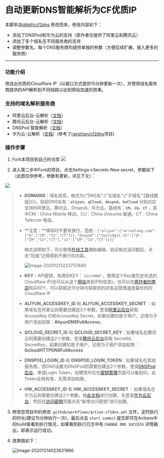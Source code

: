 # 自动更新DNS智能解析为CF优质IP

本脚本自[ddgth/cf2dns](https://github.com/ddgth/cf2dns) 修改而来，修改内容如下：

- 添加了DNSPod和华为云的支持（原作者仅提供了阿里云和腾讯云）
- 添加了多个域名在不同服务商的支持
- 调整参数名，每个DNS服务商均提供单独的参数（方便后续扩展，接入更多的服务商）

---

### 功能介绍

筛选出优质的Cloudflare IP（以接口方式提供15分钟更新一次），并使用域名服务商提供的API解析到不同线路以达到网站加速的效果。

### 支持的域名解析服务商

- 阿里云后台-云解析（[文档](https://help.aliyun.com/document_detail/29776.html)）
- 腾讯云后台-云解析（[文档](//cloud.tencent.com/document/product/302/8517)）
- DNSPod 智能解析（[文档](https://docs.dnspod.cn/api/5f562ae4e75cf42d25bf689e/)）
- 华为云-云解析（[文档](https://apiexplorer.developer.huaweicloud.com/apiexplorer/doc?product=DNS)）(参考了[ravizhan/cf2dns](https://github.com/ravizhan/cf2dns)项目)

### 操作步骤

1. Fork本项目到自己的仓库
![](http://tu.yaohuo.me/imgs/2020/06/f059fe73afb4ef5f.png)

2. 进入第二步中Fork的项目，点击Settings->Secrets-New secret，参数如下（此图仅供参考，参数有更新，详见下文）：

![](https://cdn.jsdelivr.net/gh/Arronlong/cdn@master/blogImg/20201212182821.png)

   > - **DOMAINS**：域名信息，格式为{"DNS名":{"主域名":{"子域名":[路线数组]}}}，目前DNS名有：**`aliyun`、`qCloud`、`dnspod`、`hwCloud`** 分别对应支持的阿里云、腾讯云、Dnspod、华为云。路线有：**`CM`、`CU`、`CT`** ，其中CM：China Mobile 移动，CU：China Unicome 联通，CT：China Telecom 电信。
   >
   > - **注意：**填写时不要有换行，范例：`{"aliyun":{"arronlong.com":{"@":["CM","CU","CT"]}},"dnspod":{"tools4git.tk":{"@":["CM","CU","CT"],"v2":["CM","CU","CT"]}}}`
   >
   >   格式说明如下，可以使用[在线工具](https://www.bejson.com/)辅助编辑，验证格式没问题后，点击“压缩”记得得到不换行的内容。
   >   
   >   ![image-20201213223737840](https://cdn.jsdelivr.net/gh/Arronlong/cdn@master/blogImg/20201213223737.png)
   >   
   > - **KEY**：API密钥，免费的KEY： `o1zrmHAF` ，使用这个Key是历史优选的Cloudflare IP(也可以从这个[网站](https://stock.hostmonit.com/CloudFlareYes)查到IP的信息)，也可以在[原作者的商店](https://shop.hostmonit.com/)购买KEY，可以获取近15分钟内获取到的对各运营商速度最优的的Cloudflare IP
   >
   > - **ALIYUN_ACCESSKEY_ID** 和 **ALIYUN_ACCESSKEY_SECRET** ：如果域名在阿里云则需要创建这2个参数。登录[阿里云后台](https://help.aliyun.com/document_detail/53045.html?spm=a2c4g.11186623.2.11.2c6a2fbdh13O53)获取AccessKey ID和AccessKey Secret，如果创建的是子用户，记得为子用户添加权限：**AliyunDNSFullAccess**。
   >
   > - **QCLOUD_SECRET_ID** 和 **QCLOUD_SECRET_KEY**：如果域名在腾讯云则需要创建这2个参数。登录[腾讯云后台](https://console.cloud.tencent.com/cam/capi)获取 SecretId、SecretKey，如果创建的是子用户，记得为子用户添加权限 ：**QcloudHTTPDNSFullAccess**
   >
   > - **DNSPOD_LOGIN_ID** 和 **DNSPOD_LOGIN_TOKEN**：如果域名在其他服务商，但DNS设置为DNSPod则需要创建这2个参数，登录[DNSPod后台](https://docs.dnspod.cn/account/5f2d466de8320f1a740d9ff3/)，申请Login Token，创建完毕后在[密钥管理](https://console.dnspod.cn/account/token)页面可以看到ID。此Token全局有效，无需添加权限。
   >
   > - **HW_ACCESSKEY_ID** 和 **HW_ACCESSKEY_SECRET** ：如果域名在华为云则需要创建这2个参数。按[此文档](https://support.huaweicloud.com/devg-apisign/api-sign-provide-aksk.html)进行创建，先登录[华为云后台](https://console.huaweicloud.com/console)，然后在[访问密钥](https://console.huaweicloud.com/iam/#/mine/accessKey)页面点击“新增访问密钥”进行创建。

3. 修改您项目中的修改`.github/workflows/action-cf2dns.yml` 文件，定时执行的时长(建议15分钟执行一次)，最后点击 `start commit` 提交即可在Actions中的build查看到执行情况，如果看到执行日志中有 `CHANGE DNS SUCCESS` 详情输出，即表示运行成功。

4. 效果图如下：

   ![image-20201214023621966](https://cdn.jsdelivr.net/gh/Arronlong/cdn@master/blogImg/20201214023622.png)
